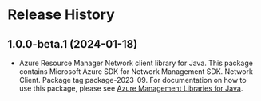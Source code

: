 # Release History

## 1.0.0-beta.1 (2024-01-18)

- Azure Resource Manager Network client library for Java. This package contains Microsoft Azure SDK for Network Management SDK. Network Client. Package tag package-2023-09. For documentation on how to use this package, please see [Azure Management Libraries for Java](https://aka.ms/azsdk/java/mgmt).
